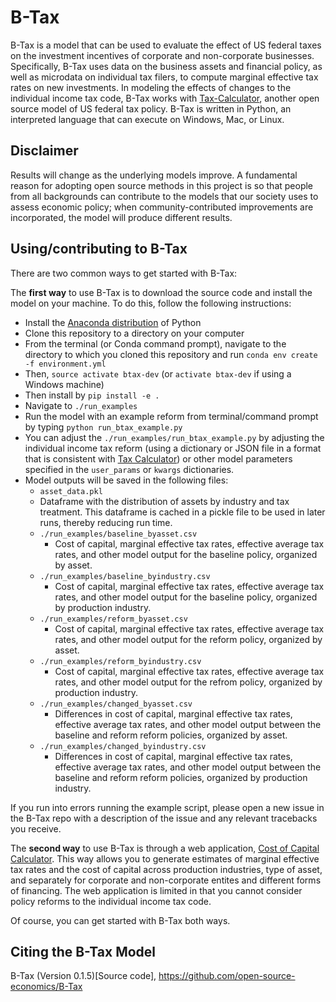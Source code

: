 # B-Tax
B-Tax is a model that can be used to evaluate the effect of US federal taxes on the investment incentives of corporate and non-corporate businesses.  Specifically, B-Tax uses data on the business assets and financial policy, as well as microdata on individual tax filers, to compute marginal effective tax rates on new investments.  In modeling the effects of changes to the individual income tax code, B-Tax works with [Tax-Calculator](https://github.com/open-source-economics/tax-calculator), another open source model of US federal tax policy.  B-Tax is written in Python, an interpreted language that can execute on Windows, Mac, or Linux.

## Disclaimer
Results will change as the underlying models improve. A fundamental reason for adopting open source methods in this project is so that people from all backgrounds can contribute to the models that our society uses to assess economic policy; when community-contributed improvements are incorporated, the model will produce different results.


## Using/contributing to B-Tax

There are two common ways to get started with B-Tax:

The **first way** to use B-Tax is to download the source code and install the model on your machine.  To do this, follow the following instructions:
* Install the [Anaconda distribution](https://www.anaconda.com/distribution/) of Python
* Clone this repository to a directory on your computer
* From the terminal (or Conda command prompt), navigate to the directory to which you cloned this repository and run `conda env create -f environment.yml`
* Then, `source activate btax-dev` (or `activate btax-dev` if using a Windows machine)
* Then install by `pip install -e .`
* Navigate to `./run_examples`
* Run the model with an example reform from terminal/command prompt by typing `python run_btax_example.py`
* You can adjust the `./run_examples/run_btax_example.py` by adjusting the individual income tax reform (using a dictionary or JSON file in a format that is consistent with [Tax Calculator](https://github.com/open-source-economics/Tax-Calculator)) or other model parameters specified in the `user_params` or `kwargs` dictionaries.
* Model outputs will be saved in the following files:
  *  `asset_data.pkl`
    * Dataframe with the distribution of assets by industry and tax treatment.  This dataframe is cached in a pickle file to be used in later runs, thereby reducing run time.
  * `./run_examples/baseline_byasset.csv`
    * Cost of capital, marginal effective tax rates, effective average tax rates, and other model output for the baseline policy, organized by asset.
  * `./run_examples/baseline_byindustry.csv`
    * Cost of capital, marginal effective tax rates, effective average tax rates, and other model output for the baseline policy, organized by production industry.
  * `./run_examples/reform_byasset.csv`
    * Cost of capital, marginal effective tax rates, effective average tax rates, and other model output for the reform policy, organized by asset.
  * `./run_examples/reform_byindustry.csv`
    * Cost of capital, marginal effective tax rates, effective average tax rates, and other model output for the refrom policy, organized by production industry.
  * `./run_examples/changed_byasset.csv`
    * Differences in cost of capital, marginal effective tax rates, effective average tax rates, and other model output between the baseline and reform reform policies, organized by asset.
  * `./run_examples/changed_byindustry.csv`
    * Differences in cost of capital, marginal effective tax rates, effective average tax rates, and other model output between the baseline and reform reform policies, organized by production industry.

If you run into errors running the example script, please open a new issue in the B-Tax repo with a description of the issue and any relevant tracebacks you receive.


The **second way** to use B-Tax is through a web
application, [Cost of Capital Calculator](http://www.ospc.org/ccc).  This way
allows you to generate estimates of marginal effective tax rates and the cost of capital
across production industries, type of asset, and separately for corporate and non-corporate
entites and different forms of financing.  The web application is limited in that you cannot consider policy reforms to the individual income tax code.

Of course, you can get started with B-Tax both ways.

## Citing the B-Tax Model
B-Tax (Version 0.1.5)[Source code], https://github.com/open-source-economics/B-Tax
